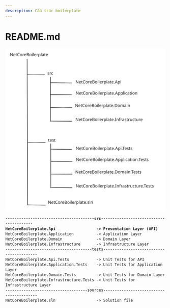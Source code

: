 ```yaml
---
description: Cấu trúc boilerplate
---
```


# README.md

<img src=".gitbook/assets/file.excalidraw.svg" alt="" class="gitbook-drawing">

<pre><code><strong>---------------------------------------src----------------------------------------
</strong><strong>NetCoreBoilerplate.Api                  -> Presentation Layer (API)
</strong>NetCoreBoilerplate.Application          -> Application Layer
NetCoreBoilerplate.Domain               -> Domain Layer
NetCoreBoilerplate.Infrastructure       -> Infrastructure Layer
--------------------------------------tests-----------------------------------------
NetCoreBoilerplate.Api.Tests            -> Unit Tests for API
NetCoreBoilerplate.Application.Tests    -> Unit Tests for Application Layer
NetCoreBoilerplate.Domain.Tests         -> Unit Tests for Domain Layer
NetCoreBoilerplate.Infrastructure.Tests -> Unit Tests for Infrastructure Layer
------------------------------------sources-----------------------------------------
NetCoreBoilerplate.sln                  -> Solution file
</code></pre>

